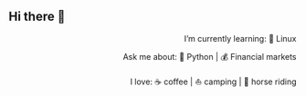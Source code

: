 ## Hi there 👋

<!--
**J-Yaghoubi/J-Yaghoubi** is a ✨ _special_ ✨ repository because its `README.md` (this file) appears on your GitHub profile.
-->

<div dir="rtl">

I’m currently learning: :penguin: Linux      

Ask me about:  :snake: Python  |  :moneybag: Financial markets  

I love: :coffee: coffee  |  :boat: camping  |  :racehorse: horse riding   

<div>
